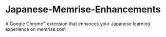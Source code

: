 # Japanese-Memrise-Enhancements
A Google Chrome™ extension that enhances your Japanese learning experience on memrise.com
